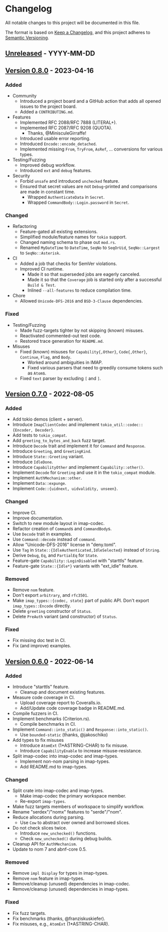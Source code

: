 # Changelog

All notable changes to this project will be documented in this file.

The format is based on [Keep a Changelog](https://keepachangelog.com/en/1.0.0/),
and this project adheres to [Semantic Versioning](https://semver.org/spec/v2.0.0.html).

## [Unreleased] - YYYY-MM-DD

## [Version 0.8.0] - 2023-04-16

### Added

* Community
  * Introduced a project board and a GitHub action that adds all opened issues to the project board.
  * Added a `CONTRIBUTING.md`.
* Features
  * Implemented RFC 2088/RFC 7888 (LITERAL+).
  * Implemented RFC 2087/RFC 9208 (QUOTA).
    * Thanks, @MinisculeGirraffe!
  * Introduced usable error reporting.
  * Introduced `Encode::encode_detached`.
  * Implemented missing `From`, `TryFrom`, `AsRef`, ... conversions for various types.
* Testing/Fuzzing
  * Improved debug workflow.
  * Introduced `ext` and `debug` features.
* Security
  * Forbid `unsafe` and introduced `unchecked` feature.
  * Ensured that secret values are not `Debug`-printed and comparisons are made in constant time.
    * Wrapped `AuthenticateData` in `Secret`.
    * Wrapped `CommandBody::Login.password` in `Secret`.

### Changed

* Refactoring
  * Feature-gated all existing extensions.
  * Simplified module/feature names for `tokio` support.
  * Changed naming schema to phase out `mod.rs`.
  * Renamed `MyDateTime` to `DateTime`, `SeqNo` to `SeqOrUid`, `SeqNo::Largest` to `SeqNo::Asterisk`.
* CI
  * Added a job that checks for SemVer violations.
  * Improved CI runtime.
    * Made it so that superseded jobs are eagerly canceled.
    * Made it so that the `Coverage` job is started only after a successful `Build & Test`.
    * Inlined `--all-features` to reduce compilation time.
* Chore
  * Allowed `Unicode-DFS-2016` and `BSD-3-Clause` dependencies.

### Fixed

* Testing/Fuzzing
  * Made fuzz-targets tighter by not skipping (known) misuses.
  * Reactivated commented-out test code.
  * Restored trace generation for `README.md`.
* Misuses
  * Fixed (known) misuses for `Capability{,Other}`, `Code{,Other}`, `Continue`, `Flag`, and `Body`.
    * Worked around ambiguities in IMAP.
    * Fixed various parsers that need to greedily consume tokens such as `Atom`s.
  * Fixed `text` parser by excluding `[` and `]`.

## [Version 0.7.0] - 2022-08-05

### Added

* Add tokio demos (client + server).
* Introduce `ImapClientCodec` and implement `tokio_util::codec::{Encoder, Decoder}`.
* Add tests to `tokio_compat`.
* Add `greeting_to_bytes_and_back` fuzz target.
* Introduce `Decode` trait and implement it for `Command` and `Response`.
* Introduce `Greeting`, and `GreetingKind`.
* Introduce `State::Greeting` variant.
* Introduce `IdleDone`.
* Introduce `CapabilityOther` and implement `Capability::other()`.
* Implement `Decode` for `Greeting` and use it in the `tokio_compat` module.
* Implement `AuthMechanism::other`.
* Implement `Data::expunge`.
* Implement `Code::{uidnext, uidvalidity, unseen}`.

### Changed

* Improve CI.
* Improve documentation.
* Switch to new module layout in imap-codec.
* Refactor creation of `Command`s and `CommandBody`s.
* Use `Decode` trait in examples.
* Use `Command::decode` instead of `command`.
* Allow "Unicode-DFS-2016" license in "deny.toml".
* Use `Tag` in `State::{IdleAuthenticated,IdleSelected}` instead of `String`.
* Derive `Debug`, `Eq`, and `PartialEq` for `State`.
* Feature-gate `Capability::LoginDisabled` with "starttls" feature.
* Feature-gate `State::{Idle*}` variants with "ext_idle" feature.

### Removed

* Remove `nom` feature.
* Don't export `arbitrary`, and `rfc3501`.
* Make `imap_types::{codec, state}` part of public API. Don't export `imap_types::Encode` directly.
* Delete `greeting` constructor of `Status`.
* Delete `PreAuth` variant (and constructor) of `Status`.

### Fixed

* Fix missing doc test in CI.
* Fix (and improve) examples.

## [Version 0.6.0] - 2022-06-14

### Added

- Introduce "starttls" feature.
  - Cleanup and document existing features.
- Measure code coverage in CI.
  - Upload coverage report to Coveralls.io.
  - Add/Update code coverage badge in README.md.
- Compile fuzzers in CI.
- Implement benchmarks (Criterion.rs).
  - Compile benchmarks in CI.
- Implement `Command::into_static()` and `Response::into_static()`.
  - Use `bounded-static` (thanks, @jakoschiko)
- Add types to fix misuses
  - Introduce `AtomExt` (1*ASTRING-CHAR) to fix misuse.
  - Introduce `CapabilityEnable` to increase misuse-resistance.
- Split imap-codec into imap-codec and imap-types.
  - Implement non-nom parsing in imap-types.
  - Add README.md to imap-types.

### Changed

- Split crate into imap-codec and imap-types.
  - Make imap-codec the primary workspace member.
  - Re-export `imap-types`.
- Make fuzz targets members of workspace to simplify workflow.
- Rename "serdex"/"nomx" features to "serde"/"nom".
- Reduce allocations during parsing.
  - Use `Cow` to abstract over owned and borrowed slices.
- Do not check slices twice.
  - Introduce `new_unchecked()` functions.
  - Check `new_unchecked()` during debug builds.
- Cleanup API for `AuthMechanism`.
- Update to nom 7 and abnf-core 0.5.

### Removed

- Remove `impl Display` for types in imap-types.
- Remove `nom` feature in imap-types.
- Remove/cleanup (unused) dependencies in imap-codec.
- Remove/cleanup (unused) dependencies in imap-types.

### Fixed

- Fix fuzz targets.
- Fix benchmarks (thanks, @franziskuskiefer).
- Fix misuses, e.g., `AtomExt` (1*ASTRING-CHAR).

[Unreleased]:    https://github.com/duesee/imap-codec/compare/f5138ac09b6e160256c8e6dc80db1597aee92394...HEAD
[Version 0.8.0]: https://github.com/duesee/imap-codec/compare/16e34bce239840bc3a39c811f1ce3d36c6ea20b0...f5138ac09b6e160256c8e6dc80db1597aee92394
[Version 0.7.0]: https://github.com/duesee/imap-codec/compare/63b6a2e4a94f2734d67a18039b3f6dae68994902...16e34bce239840bc3a39c811f1ce3d36c6ea20b0
[Version 0.6.0]: https://github.com/duesee/imap-codec/compare/fcb400e508f74a8d88bbcbfd777bdca7cb75bdeb...63b6a2e4a94f2734d67a18039b3f6dae68994902
